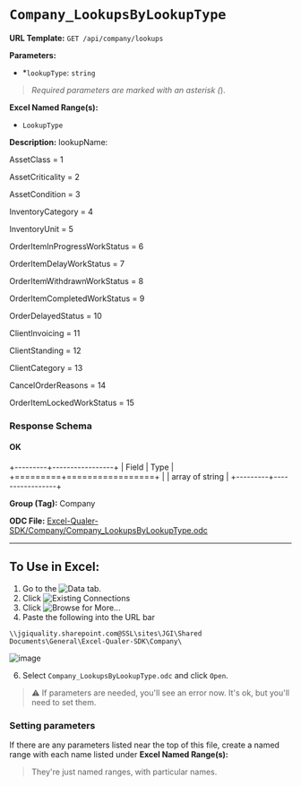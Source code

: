 # `Company_LookupsByLookupType`

**URL Template:**
`GET /api/company/lookups`

**Parameters:**
- *`lookupType`: `string`


> *Required parameters are marked with an asterisk (*).

**Excel Named Range(s):**
- `LookupType`


**Description:**
lookupName:
AssetClass = 1
AssetCriticality = 2
AssetCondition = 3
InventoryCategory = 4
InventoryUnit = 5
OrderItemInProgressWorkStatus = 6
OrderItemDelayWorkStatus = 7
OrderItemWithdrawnWorkStatus = 8
OrderItemCompletedWorkStatus = 9
OrderDelayedStatus = 10
ClientInvoicing = 11
ClientStanding = 12
ClientCategory = 13
CancelOrderReasons = 14
OrderItemLockedWorkStatus = 15

### Response Schema

#### OK
+---------+-----------------+
| Field   | Type            |
+=========+=================+
|         | array of string |
+---------+-----------------+

**Group (Tag):**
Company

**ODC File:**
[Excel-Qualer-SDK/Company/Company_LookupsByLookupType.odc](https://github.com/Johnson-Gage-Inspection-Inc/qualer-sdk-odc/blob/main/Excel-Qualer-SDK/Company/Company_LookupsByLookupType.odc)

---

To Use in Excel:
---

1. Go to the ![`Data`](https://github.com/user-attachments/assets/da437a70-57b3-4c5b-bb01-4910ece19ed1)
 tab.
3. Click ![Existing Connections](https://github.com/user-attachments/assets/a2f1ed67-b2e0-4c23-ac90-68c870e60289)
4. Click ![`Browse for More...`](https://github.com/user-attachments/assets/8e698494-6865-41e7-b6fa-043aea81809a)
5. Paste the following into the URL bar
```
\\jgiquality.sharepoint.com@SSL\sites\JGI\Shared Documents\General\Excel-Qualer-SDK\Company\
```

![image](https://github.com/user-attachments/assets/1e1a8d87-0377-446d-aaf5-d78562991db3)

6. Select `Company_LookupsByLookupType.odc` and click `Open`.

> ⚠️ If parameters are needed, you'll see an error now. It's ok, but you'll need to set them.

### Setting parameters
If there are any parameters listed near the top of this file, create a named range with each name listed under **Excel Named Range(s):**
> They're just named ranges, with particular names.
